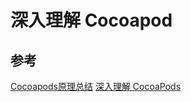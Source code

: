 # 深入理解 Cocoapod 





## 参考

[Cocoapods原理总结](http://www.cloudchou.com/ios/post-990.html)
[深入理解 CocoaPods](https://objccn.io/issue-6-4)





